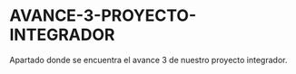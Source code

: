 # AVANCE-3-PROYECTO-INTEGRADOR
Apartado donde se encuentra el avance 3 de nuestro proyecto integrador.
